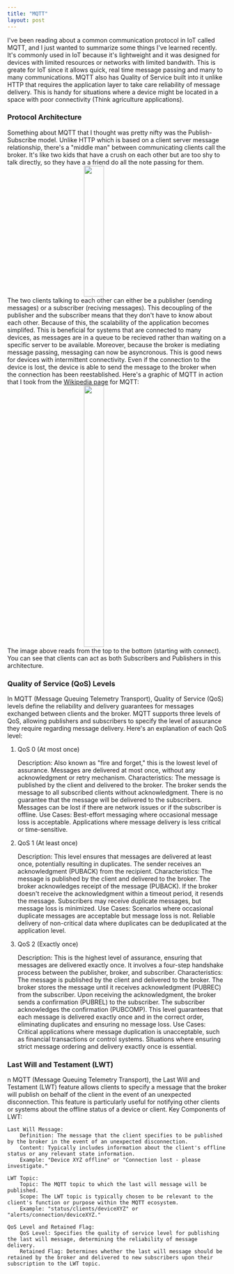 ```yaml
---
title: "MQTT"
layout: post
---
```


I've been reading about a common communication protocol in IoT called MQTT, and I just wanted to summarize some things I've learned recently. 
It's commonly used in IoT because it's lightweight and it was designed for devices with limited resources or networks with limited bandwith. This is greate for IoT since it allows quick, real time message passing and many to many communications.
MQTT also has Quality of Service built into it unlike HTTP that requires the application layer to take care reliability of message delivery. This is handy for situations where a device might be located in a space with poor connectivity (Think agriculture applications).

### Protocol Architecture
Something about MQTT that I thought was pretty nifty was the Publish-Subscribe model. Unlike HTTP which is based on a client server message relationship, there's a "middle man" between communicating clients call the broker.
It's like two kids that have a crush on each other but are too shy to talk directly, so they have a a friend do all the note passing for them.
<img 
     style="display: block; 
           margin-left: auto;
           margin-right: auto;
           width: 30%;"
     src="https://ahchealthenewscdn.azureedge.net/wp-content/uploads/2018/12/crush-505x329.jpg" 
     width="300" 
     height="300" 
  />
The two clients talking to each other can either be a publisher (sending messages) or a subscriber (reciving messages). This decoupling of the publisher and the subscriber means that they don't have to know about each other. Because of this, the scalability
of the application becomes simplifed. This is beneficial for systems that are connected to many devices, as messages are in a queue to be recieved rather than waiting on a specific server to be available. Moreover, because the broker is mediating message passing, messaging can now be asyncronous. This is good news for devices with intermittent connectivity. 
Even if the connection to the device is lost, the device is able to send the message to the broker when the connection has been reestablished. 
Here's a graphic of MQTT in action that I took from the [Wikipedia page](https://en.wikipedia.org/wiki/MQTT) for MQTT:
<img 
     style="display: block; 
           margin-left: auto;
           margin-right: auto;
           width: 30%;"
     src="https://upload.wikimedia.org/wikipedia/commons/thumb/8/82/MQTT_protocol_example_without_QoS.svg/1280px-MQTT_protocol_example_without_QoS.svg.png" 
     width="400" 
     height="600" 
  />
The image above reads from the top to the bottom (starting with connect). You can see that clients can act as both Subscribers and Publishers in this architecture.

### Quality of Service (QoS) Levels
In MQTT (Message Queuing Telemetry Transport), Quality of Service (QoS) levels define the reliability and delivery guarantees for messages exchanged between clients and the broker. MQTT supports three levels of QoS, allowing publishers and subscribers to specify the level of assurance they require regarding message delivery. Here's an explanation of each QoS level:
1. QoS 0 (At most once)

    Description: Also known as "fire and forget," this is the lowest level of assurance. Messages are delivered at most once, without any acknowledgment or retry mechanism.
    Characteristics:
        The message is published by the client and delivered to the broker.
        The broker sends the message to all subscribed clients without acknowledgment.
        There is no guarantee that the message will be delivered to the subscribers.
        Messages can be lost if there are network issues or if the subscriber is offline.
    Use Cases:
        Best-effort messaging where occasional message loss is acceptable.
        Applications where message delivery is less critical or time-sensitive.

2. QoS 1 (At least once)

    Description: This level ensures that messages are delivered at least once, potentially resulting in duplicates. The sender receives an acknowledgment (PUBACK) from the recipient.
    Characteristics:
        The message is published by the client and delivered to the broker.
        The broker acknowledges receipt of the message (PUBACK).
        If the broker doesn't receive the acknowledgment within a timeout period, it resends the message.
        Subscribers may receive duplicate messages, but message loss is minimized.
    Use Cases:
        Scenarios where occasional duplicate messages are acceptable but message loss is not.
        Reliable delivery of non-critical data where duplicates can be deduplicated at the application level.

3. QoS 2 (Exactly once)

    Description: This is the highest level of assurance, ensuring that messages are delivered exactly once. It involves a four-step handshake process between the publisher, broker, and subscriber.
    Characteristics:
        The message is published by the client and delivered to the broker.
        The broker stores the message until it receives acknowledgment (PUBREC) from the subscriber.
        Upon receiving the acknowledgment, the broker sends a confirmation (PUBREL) to the subscriber.
        The subscriber acknowledges the confirmation (PUBCOMP).
        This level guarantees that each message is delivered exactly once and in the correct order, eliminating duplicates and ensuring no message loss.
    Use Cases:
        Critical applications where message duplication is unacceptable, such as financial transactions or control systems.
        Situations where ensuring strict message ordering and delivery exactly once is essential.

### Last Will and Testament (LWT)

n MQTT (Message Queuing Telemetry Transport), the Last Will and Testament (LWT) feature allows clients to specify a message that the broker will publish on behalf of the client in the event of an unexpected disconnection. This feature is particularly useful for notifying other clients or systems about the offline status of a device or client.
Key Components of LWT:

    Last Will Message:
        Definition: The message that the client specifies to be published by the broker in the event of an unexpected disconnection.
        Content: Typically includes information about the client's offline status or any relevant state information.
        Example: "Device XYZ offline" or "Connection lost - please investigate."

    LWT Topic:
        Topic: The MQTT topic to which the last will message will be published.
        Scope: The LWT topic is typically chosen to be relevant to the client's function or purpose within the MQTT ecosystem.
        Example: "status/clients/deviceXYZ" or "alerts/connection/deviceXYZ."

    QoS Level and Retained Flag:
        QoS Level: Specifies the quality of service level for publishing the last will message, determining the reliability of message delivery.
        Retained Flag: Determines whether the last will message should be retained by the broker and delivered to new subscribers upon their subscription to the LWT topic.
